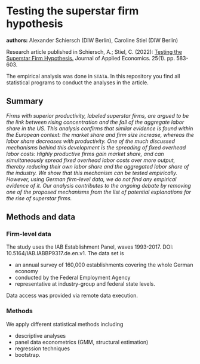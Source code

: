 # Testing the superstar firm hypothesis

**authors:** Alexander Schiersch (DIW Berlin), Caroline Stiel (DIW Berlin)

Research article published in Schiersch, A.; Stiel, C. (2022): [Testing the Superstar Firm Hypothesis.](https://doi.org/10.1080/15140326.2022.2029071) Journal of Applied Economics. 25(1). pp. 583-603.

The empirical analysis was done in `STATA`. In this repository you find all statistical programs to conduct the analyses in the article.

## Summary

_Firms with superior productivity, labeled superstar firms, are argued to be the link between rising concentration and the fall of the 
aggregate labor share in the US. This analysis confirms that similar evidence is found within the European context: the market share 
and firm size increase, whereas the labor share decreases with productivity. One of the much discussed mechanisms behind this  development is the spreading of fixed overhead labor costs: Highly productive firms gain market share, and can simultaneously spread 
fixed overhead labor costs over more output, thereby reducing their own labor share and the aggregated labor share of the industry. We show that this mechanism can be tested empirically. However, using German firm-level data, we do not find any empirical evidence of it. Our analysis contributes to the ongoing debate by removing one of the proposed mechanisms from the list of potential explanations for the rise of superstar firms._

## Methods and data

### Firm-level data

The study uses the IAB Establishment Panel, waves 1993-2017. DOI: 10.5164/IAB.IABBP9317.de.en.v1. The data set is

- an annual survey of 160,000 establishments covering the whole German economy
- conducted by the Federal Employment Agency
- representative at industry-group and federal state levels.

Data access was provided via remote data execution.

### Methods

We apply different statistical methods including 

- descriptive analyses
- panel data econometrics (GMM, structural estimation)
- regression techniques
- bootstrap.

